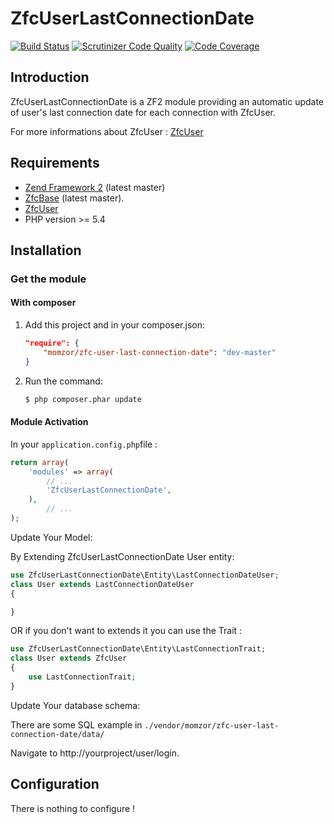 # ZfcUserLastConnectionDate
[![Build Status](https://travis-ci.org/momzor/ZfcUserLastConnectionDate.svg)](https://travis-ci.org/momzor/ZfcUserLastConnectionDate)
[![Scrutinizer Code Quality](https://scrutinizer-ci.com/g/momzor/ZfcUserLastConnectionDate/badges/quality-score.png?b=master)](https://scrutinizer-ci.com/g/momzor/ZfcUserLastConnectionDate/?branch=master)
[![Code Coverage](https://scrutinizer-ci.com/g/momzor/ZfcUserLastConnectionDate/badges/coverage.png?b=master)](https://scrutinizer-ci.com/g/momzor/ZfcUserLastConnectionDate/?branch=master)


Introduction
------------

ZfcUserLastConnectionDate is a ZF2 module providing an automatic update of user's last connection
date for each connection with ZfcUser.

For more informations about ZfcUser : [ZfcUser](https://github.com/ZF-Commons/ZfcUser)




Requirements
------------

* [Zend Framework 2](https://github.com/zendframework/zf2) (latest master)
* [ZfcBase](https://github.com/ZF-Commons/ZfcBase) (latest master).
* [ZfcUser](https://github.com/ZF-Commons/ZfcUser)
* PHP version >= 5.4

Installation
------------

### Get the module

#### With composer

1. Add this project and in your composer.json:

    ```json
    "require": {
        "momzor/zfc-user-last-connection-date": "dev-master"
    }
    ```

2. Run the command:

    ```bash
    $ php composer.phar update
    ```

#### Module Activation

In your `application.config.php`file :

```php
return array(
    'modules' => array(
        // ...
        'ZfcUserLastConnectionDate',
    ),
        // ...
);
```



Update Your Model:

By Extending ZfcUserLastConnectionDate User entity:
```php
use ZfcUserLastConnectionDate\Entity\LastConnectionDateUser;
class User extends LastConnectionDateUser
{

}
```
OR if you don't want to extends it you can use the Trait :


```php
use ZfcUserLastConnectionDate\Entity\LastConnectionTrait;
class User extends ZfcUser
{
    use LastConnectionTrait;
}
```


Update Your database schema:

There are some SQL example in  `./vendor/momzor/zfc-user-last-connection-date/data/`



Navigate to http://yourproject/user/login.

Configuration
-----------------------
There is nothing to configure !